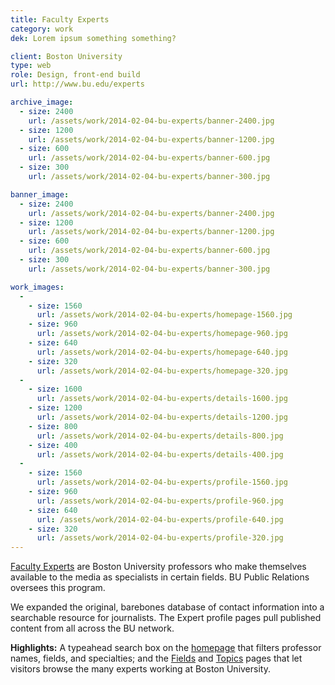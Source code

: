 ```yaml
---
title: Faculty Experts
category: work
dek: Lorem ipsum something something?

client: Boston University
type: web
role: Design, front-end build
url: http://www.bu.edu/experts

archive_image:
  - size: 2400
    url: /assets/work/2014-02-04-bu-experts/banner-2400.jpg
  - size: 1200
    url: /assets/work/2014-02-04-bu-experts/banner-1200.jpg
  - size: 600
    url: /assets/work/2014-02-04-bu-experts/banner-600.jpg
  - size: 300
    url: /assets/work/2014-02-04-bu-experts/banner-300.jpg

banner_image:
  - size: 2400
    url: /assets/work/2014-02-04-bu-experts/banner-2400.jpg
  - size: 1200
    url: /assets/work/2014-02-04-bu-experts/banner-1200.jpg
  - size: 600
    url: /assets/work/2014-02-04-bu-experts/banner-600.jpg
  - size: 300
    url: /assets/work/2014-02-04-bu-experts/banner-300.jpg

work_images:
  -
    - size: 1560
      url: /assets/work/2014-02-04-bu-experts/homepage-1560.jpg
    - size: 960
      url: /assets/work/2014-02-04-bu-experts/homepage-960.jpg
    - size: 640
      url: /assets/work/2014-02-04-bu-experts/homepage-640.jpg
    - size: 320
      url: /assets/work/2014-02-04-bu-experts/homepage-320.jpg
  -
    - size: 1600
      url: /assets/work/2014-02-04-bu-experts/details-1600.jpg
    - size: 1200
      url: /assets/work/2014-02-04-bu-experts/details-1200.jpg
    - size: 800
      url: /assets/work/2014-02-04-bu-experts/details-800.jpg
    - size: 400
      url: /assets/work/2014-02-04-bu-experts/details-400.jpg
  -
    - size: 1560
      url: /assets/work/2014-02-04-bu-experts/profile-1560.jpg
    - size: 960
      url: /assets/work/2014-02-04-bu-experts/profile-960.jpg
    - size: 640
      url: /assets/work/2014-02-04-bu-experts/profile-640.jpg
    - size: 320
      url: /assets/work/2014-02-04-bu-experts/profile-320.jpg
---
```


[Faculty Experts](http://www.bu.edu/experts) are Boston University professors who make themselves available to the media as specialists in certain fields. BU Public Relations oversees this program.

We expanded the original, barebones database of contact information into a searchable resource for journalists. The Expert profile pages pull published content from all across the BU network.

<strong>Highlights:</strong> A typeahead search box on the [homepage](http://www.bu.edu/experts) that filters professor names, fields, and specialties; and the [Fields](http://www.bu.edu/experts/fields/) and [Topics](http://www.bu.edu/experts/expertise/) pages that let visitors browse the many experts working at Boston University.
